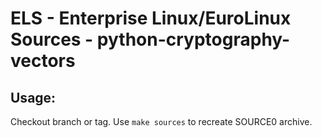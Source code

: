 # ELS - Enterprise Linux/EuroLinux Sources - python-cryptography-vectors
 
## Usage:
  Checkout branch or tag. Use `make sources` to recreate  SOURCE0 archive.
